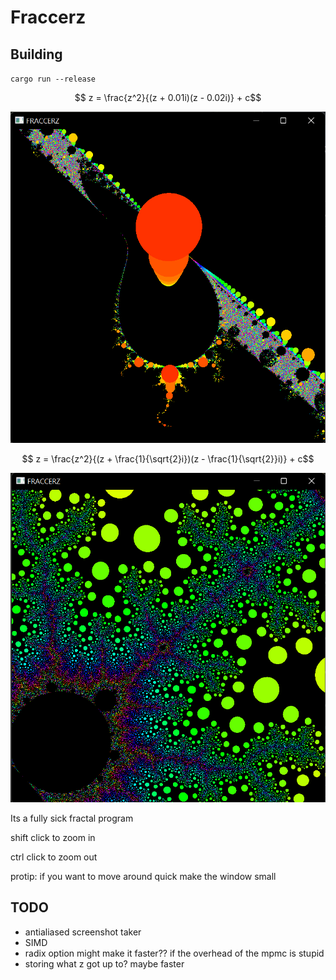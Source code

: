 # Fraccerz

## Building
`cargo run --release`

$$ z = \frac{z^2}{(z + 0.01i)(z - 0.02i)} + c$$

![plz work](f1.png)

$$ z = \frac{z^2}{(z + \frac{1}{\sqrt{2}i})(z - \frac{1}{\sqrt{2}}i)} + c$$

![plz work](f2.png)

Its a fully sick fractal program

shift click to zoom in

ctrl click to zoom out

protip: if you want to move around quick make the window small


## TODO
- antialiased screenshot taker
- SIMD
- radix option might make it faster?? if the overhead of the mpmc is stupid
- storing what z got up to? maybe faster
